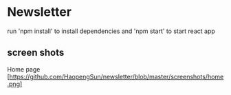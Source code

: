 # Newsletter

run 'npm install' to install dependencies and 'npm start' to start react app

## screen shots

Home page
[https://github.com/HaopengSun/newsletter/blob/master/screenshots/home.png]